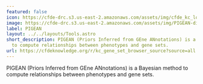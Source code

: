 ```yaml
---
featured: false
icon: https://cfde-drc.s3.us-east-2.amazonaws.com/assets/img/cfde_kc_logo.png
image: https://cfde-drc.s3.us-east-2.amazonaws.com/assets/img/PIGEAN-diagram.png
label: PIGEAN
layout: ../../layouts/Tools.astro
short_description: PIGEAN (Priors Inferred from GEne ANnotations) is a Bayesian method
  to compute relationships between phenotypes and gene sets.
url: https://cfdeknowledge.org/r/kc_gene_set_browser_source?source=all
---
```

PIGEAN (Priors Inferred from GEne ANnotations) is a Bayesian method to compute relationships between phenotypes and gene sets.